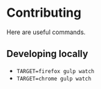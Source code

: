 # Contributing

Here are useful commands.

## Developing locally

* `TARGET=firefox gulp watch`
* `TARGET=chrome gulp watch`
